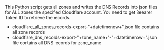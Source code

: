 This Python script gets all zones and writes the DNS Records into json files for ALL zones the specified Cloudflare account. You need to get Beearer Token ID to retrieve the records.
- cloudflare_all_zones_records-export-"+datetimenow+".json file contains all zone records
- cloudflare_dns_records-export-"+zone_name+"-"+datetimenow+".json file contains all DNS records for zone_name
